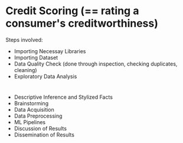 # Credit Scoring (== rating a consumer's creditworthiness)
Steps involved:
* Importing Necessay Libraries
* Importing Dataset
* Data Quality Check (done through inspection, checking duplicates, cleaning)
* Exploratory Data Analysis
####
#
- Descriptive Inference and Stylized Facts
- Brainstorming
- Data Acquisition
- Data Preprocessing
- ML Pipelines
- Discussion of Results
- Dissemination of Results
#
